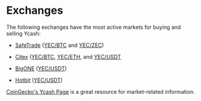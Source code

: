 # Exchanges

The following exchanges have the most active markets for buying and selling Ycash:

* [SafeTrade](https://www.safe.trade) ([YEC/BTC](https://safe.trade/trading/yecbtc) and [YEC/ZEC](https://safe.trade/trading/yeczec))

* [Citex](https://www.citex.co.kr) ([YEC/BTC](https://www.citex.co.kr/#/trade/YEC_BTC), [YEC/ETH](https://www.citex.co.kr/#/trade/YEC_ETH), and [YEC/USDT](https://www.citex.co.kr/#/trade/YEC_USDT)

* [BigONE](https://big.one) ([YEC/USDT](https://big.one/trade/YEC-USDT))

* [Hotbit](https://www.hotbit.io/) ([YEC/USDT](https://www.hotbit.io/exchange?symbol=YEC_USDT))

[CoinGecko's Ycash Page](https://www.coingecko.com/en/coins/ycash) is a great resource for
market-related information.
